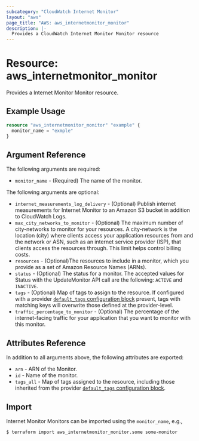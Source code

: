 ```yaml
---
subcategory: "CloudWatch Internet Monitor"
layout: "aws"
page_title: "AWS: aws_internetmonitor_monitor"
description: |-
  Provides a CloudWatch Internet Monitor Monitor resource
---
```


# Resource: aws_internetmonitor_monitor

Provides a Internet Monitor Monitor resource.

## Example Usage

```terraform
resource "aws_internetmonitor_monitor" "example" {
  monitor_name = "exmple"
}
```

## Argument Reference

The following arguments are required:

* `monitor_name` - (Required) The name of the monitor.

The following arguments are optional:

* `internet_measurements_log_delivery` - (Optional) Publish internet measurements for Internet Monitor to an Amazon S3 bucket in addition to CloudWatch Logs.
* `max_city_networks_to_monitor` - (Optional) The maximum number of city-networks to monitor for your resources. A city-network is the location (city) where clients access your application resources from and the network or ASN, such as an internet service provider (ISP), that clients access the resources through. This limit helps control billing costs.
* `resources` - (Optional)The resources to include in a monitor, which you provide as a set of Amazon Resource Names (ARNs).
* `status` - (Optional) The status for a monitor. The accepted values for Status with the UpdateMonitor API call are the following: `ACTIVE` and `INACTIVE`.
* `tags` - (Optional) Map of tags to assign to the resource. If configured with a provider [`default_tags` configuration block](https://registry.terraform.io/providers/hashicorp/aws/latest/docs#default_tags-configuration-block) present, tags with matching keys will overwrite those defined at the provider-level.
* `traffic_percentage_to_monitor` - (Optional) The percentage of the internet-facing traffic for your application that you want to monitor with this monitor.

## Attributes Reference

In addition to all arguments above, the following attributes are exported:

* `arn` - ARN of the Monitor.
* `id` - Name of the monitor.
* `tags_all` - Map of tags assigned to the resource, including those inherited from the provider [`default_tags` configuration block](https://registry.terraform.io/providers/hashicorp/aws/latest/docs#default_tags-configuration-block).

## Import

Internet Monitor Monitors can be imported using the `monitor_name`, e.g.,

```
$ terraform import aws_internetmonitor_monitor.some some-monitor
```

<!-- cache-key: cdktf-0.17.0-pre.15 input-e1aee2acac6abc5869e813a6c0ea2d387f221e9a15b70f242d639ed0a927dbc9 -->